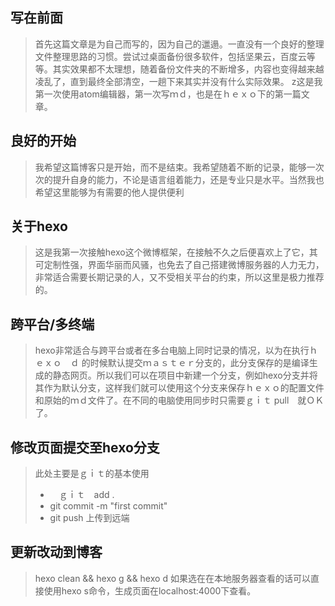 ## 写在前面
> 首先这篇文章是为自己而写的，因为自己的邋遢。一直没有一个良好的整理文件整理思路的习惯。尝试过桌面备份很多软件，包括坚果云，百度云等等。其实效果都不太理想，随着备份文件夹的不断增多，内容也变得越来越凌乱了，直到最终全部清空，一趟下来其实并没有什么实际效果。
> z这是我第一次使用atom编辑器，第一次写ｍｄ，也是在ｈｅｘｏ下的第一篇文章。

## 良好的开始
> 我希望这篇博客只是开始，而不是结束。我希望随着不断的记录，能够一次次的提升自身的能力，不论是语言组着能力，还是专业只是水平。当然我也希望这里能够为有需要的他人提供便利

## 关于hexo
> 这是我第一次接触hexo这个微博框架，在接触不久之后便喜欢上了它，其可定制性强，界面华丽而风骚，也免去了自己搭建微博服务器的人力无力，非常适合需要长期记录的人，又不受相关平台的约束，所以这里是极力推荐的。

## 跨平台/多终端
> hexo非常适合与跨平台或者在多台电脑上同时记录的情况，以为在执行ｈｅｘｏ　ｄ 的时候默认提交ｍａｓｔｅｒ分支的，此分支保存的是编译生成的静态网页。所以我们可以在项目中新建一个分支，例如hexo分支并将其作为默认分支，这样我们就可以使用这个分支来保存ｈｅｘｏ的配置文件和原始的ｍｄ文件了。在不同的电脑使用同步时只需要ｇｉｔ pull　就ＯＫ了。

## 修改页面提交至hexo分支
> 此处主要是ｇｉｔ的基本使用　
> * 　ｇｉｔ　add .
> * git commit -m "first commit"
> * git push 上传到远端

## 更新改动到博客
> hexo clean && hexo g && hexo d
>如果选在在本地服务器查看的话可以直接使用hexo s命令，生成页面在localhost:4000下查看。
